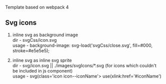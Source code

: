 Template based on webpack 4

## Svg icons
1) inline svg as background image  
dir - svgCss/icon.svg  
usage - background-image: svg-load('svgCss/close.svg', fill=#000, stroke=#e5e5e5);

2) inline svg as inline svg sprite  
dir - svg/icon.svg || ./images/svgIcons/*.svg (for icons which couldn't be included in js component)  
usage - svg(class='icon icon--iconName'> use(xlink:href='#iconName')

            